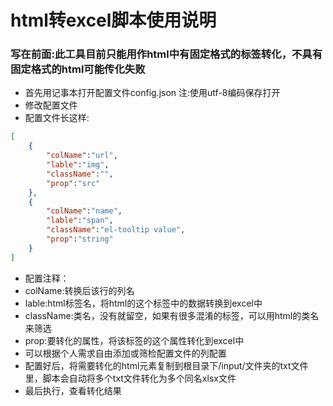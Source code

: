 #   html转excel脚本使用说明
### 写在前面:此工具目前只能用作html中有固定格式的标签转化，不具有固定格式的html可能传化失败
-   首先用记事本打开配置文件config.json 注:使用utf-8编码保存打开
-   修改配置文件
-   配置文件长这样:
```json
[
    {
        "colName":"url",
        "lable":"img",
        "className":"",
        "prop":"src"
    },
    {
        "colName":"name",
        "lable":"span",
        "className":"el-tooltip value",
        "prop":"string"
    }
]
```
-   配置注释：
-   colName:转换后该行的列名
-   lable:html标签名，将html的这个标签中的数据转换到excel中
-   className:类名，没有就留空，如果有很多混淆的标签，可以用html的类名来筛选
-   prop:要转化的属性，将该标签的这个属性转化到excel中
-   可以根据个人需求自由添加或筛检配置文件的列配置
-   配置好后，将需要转化的html元素复制到根目录下/input/文件夹的txt文件里，脚本会自动将多个txt文件转化为多个同名xlsx文件
-   最后执行，查看转化结果